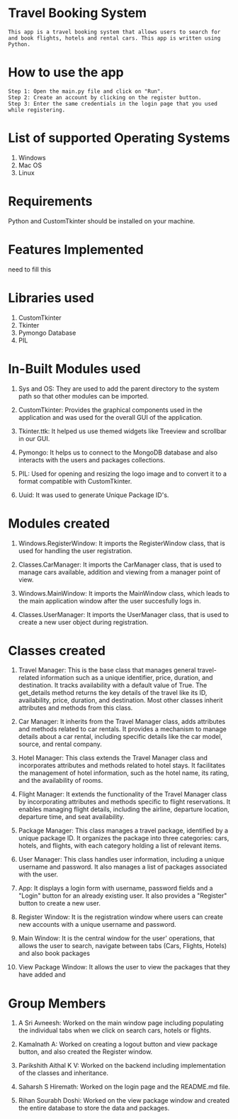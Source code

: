 # Travel Booking System
    This app is a travel booking system that allows users to search for and book flights, hotels and rental cars. This app is written using Python.

# How to use the app
    Step 1: Open the main.py file and click on "Run".
    Step 2: Create an account by clicking on the register button.
    Step 3: Enter the same credentials in the login page that you used while registering.

# List of supported Operating Systems
1. Windows
2. Mac OS
3. Linux

# Requirements
Python and CustomTkinter should be installed on your machine.

# Features Implemented
need to fill this

# Libraries used
1. CustomTkinter
2. Tkinter
3. Pymongo Database
4. PIL

# In-Built Modules used
1. Sys and OS: They are used to add the parent directory to the system path so that other modules can be imported.

2. CustomTkinter: Provides the graphical components used in the application and was used for the overall GUI of the application.

3. Tkinter.ttk: It helped us use themed widgets like Treeview and scrollbar in our GUI.

3. Pymongo: It helps us to connect to the MongoDB database and also interacts with the users and packages collections.

4. PIL: Used for opening and resizing the logo image and to convert it to a format compatible with CustomTkinter.

5. Uuid: It was used to generate Unique Package ID's.

# Modules created
1. Windows.RegisterWindow: It imports the RegisterWindow class, that is used for handling the user registration.

2. Classes.CarManager: It imports the CarManager class, that is used to manage cars available, addition and viewing from a manager point of view.

3. Windows.MainWindow: It imports the MainWindow class, which leads to the main application window after the user succesfully logs in.

4. Classes.UserManager: It imports the UserManager class, that is used to create a new user object during registration.

# Classes created
1. Travel Manager: This is the base class that manages general travel-related information such as a unique identifier, price, duration, and destination. It tracks availability with a default value of True. The get_details method returns the key details of the travel like its ID, availability, price, duration, and destination. Most other classes inherit attributes and methods from this class.

2. Car Manager: It inherits from the Travel Manager class, adds attributes and methods related to car rentals.  It provides a mechanism to manage details about a car rental, including specific details like the car model, source, and rental company.

3. Hotel Manager: This class extends the Travel Manager class and incorporates attributes and methods related to hotel stays. It facilitates the management of hotel information, such as the hotel name, its rating, and the availability of rooms.

4. Flight Manager:  It extends the functionality of the Travel Manager class by incorporating attributes and methods specific to flight reservations. It enables managing flight details, including the airline, departure location, departure time, and seat availability.

5. Package Manager: This class manages a travel package, identified by a unique package ID. It organizes the package into three categories: cars, hotels, and flights, with each category holding a list of relevant items.

6. User Manager: This class handles user information, including a unique username and password. It also manages a list of packages associated with the user.

7. App: It displays a login form with username, password fields and a "Login" button for an already existing user. It also provides a "Register" button to create a new user.

8. Register Window: It is the registration window where users can create new accounts with a unique username and password.

9. Main Window: It is the central window for the user' operations, that allows the user to search, navigate between tabs (Cars, Flights, Hotels) and also book packages

10. View Package Window: It allows the user to view the packages that they have added and 

# Group Members
1. A Sri Avneesh: Worked on the main window page including populating the individual tabs when we click on search cars, hotels or flights.

2. Kamalnath A: Worked on creating a logout button and view package button, and also created the Register window.

3. Parikshith Aithal K V: Worked on the backend including implementation of the classes and inheritance.

4. Saharsh S Hiremath: Worked on the login page and the README.md file.

5. Rihan Sourabh Doshi: Worked on the view package window and created the entire database to store the data and packages.